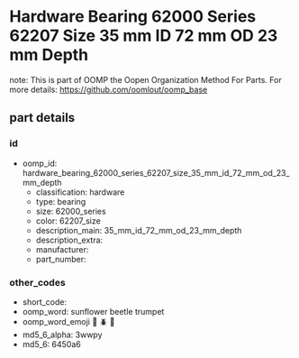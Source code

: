 # Hardware Bearing 62000 Series 62207 Size 35 mm ID 72 mm OD 23 mm Depth  

note: This is part of OOMP the Oopen Organization Method For Parts. For more details: https://github.com/oomlout/oomp_base

##  part details





### id
* oomp_id: hardware_bearing_62000_series_62207_size_35_mm_id_72_mm_od_23_mm_depth
  * classification: hardware
  * type: bearing
  * size: 62000_series
  * color: 62207_size
  * description_main: 35_mm_id_72_mm_od_23_mm_depth
  * description_extra: 
  * manufacturer: 
  * part_number: 

### other_codes
* short_code: 
* oomp_word: sunflower beetle trumpet
* oomp_word_emoji :sunflower: :beetle: :trumpet:
* md5_6_alpha: 3wwpy
* md5_6: 6450a6